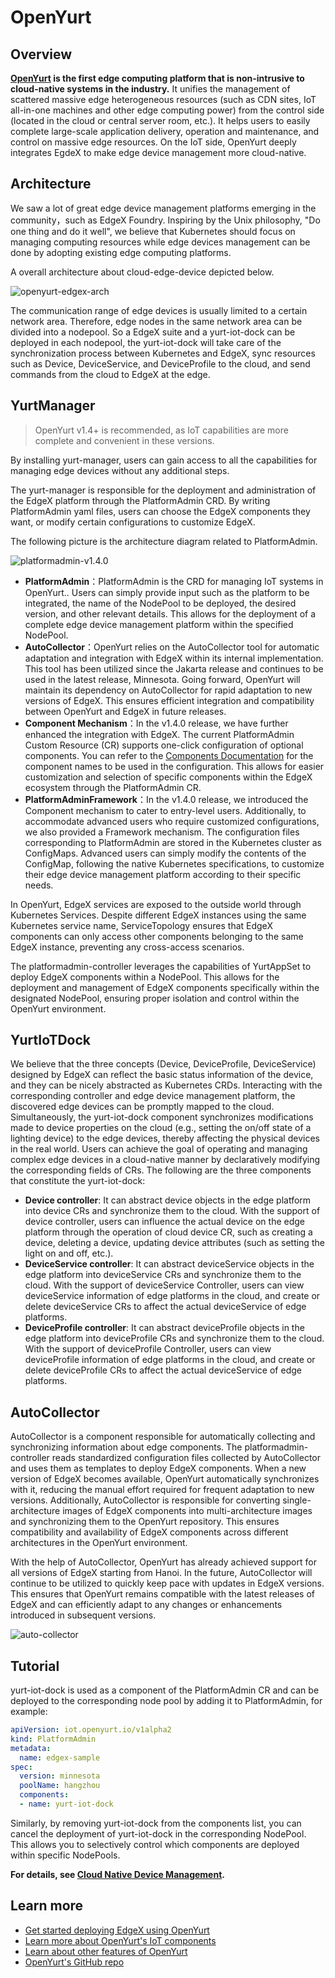 # OpenYurt

## Overview

**[OpenYurt](https://openyurt.io/) is the first edge computing platform that is non-intrusive to cloud-native systems in the industry.** It unifies the management of scattered massive edge heterogeneous resources (such as CDN sites, IoT all-in-one machines and other edge computing power) from the control side (located in the cloud or central server room, etc.). It helps users to easily complete large-scale application delivery, operation and maintenance, and control on massive edge resources.
On the IoT side, OpenYurt deeply integrates EgdeX to make edge device management more cloud-native.

## Architecture

We saw a lot of great edge device management platforms emerging in the community，such as EdgeX Foundry. Inspiring by the Unix philosophy, "Do one thing and do it well",
we believe that Kubernetes should focus on managing computing resources while edge devices management can be done by adopting existing edge computing platforms.

A overall architecture about cloud-edge-device depicted below.

![openyurt-edgex-arch](openyurt-edgex-arch.png)

The communication range of edge devices is usually limited to a certain network area. Therefore, edge nodes in the same network area can be divided into a nodepool. So a EdgeX suite and a yurt-iot-dock can be deployed in each nodepool, the yurt-iot-dock will take care of the synchronization process between Kubernetes and EdgeX, sync resources such as Device, DeviceService, and DeviceProfile to the cloud, and send commands from the cloud to EdgeX at the edge.

## YurtManager

> OpenYurt v1.4+ is recommended, as IoT capabilities are more complete and convenient in these versions.

By installing yurt-manager, users can gain access to all the capabilities for managing edge devices without any additional steps.

The yurt-manager is responsible for the deployment and administration of the EdgeX platform through the PlatformAdmin CRD. By writing PlatformAdmin yaml files, users can choose the EdgeX components they want, or modify certain configurations to customize EdgeX.

The following picture is the architecture diagram related to PlatformAdmin.

![platformadmin-v1.4.0](platform-adminv1.4.0.png)

- **PlatformAdmin**：PlatformAdmin is the CRD for managing IoT systems in OpenYurt.. Users can simply provide input such as the platform to be integrated, the name of the NodePool to be deployed, the desired version, and other relevant details. This allows for the deployment of a complete edge device management platform within the specified NodePool.
- **AutoCollector**：OpenYurt relies on the AutoCollector tool for automatic adaptation and integration with EdgeX within its internal implementation. This tool has been utilized since the Jakarta release and continues to be used in the latest release, Minnesota. Going forward, OpenYurt will maintain its dependency on AutoCollector for rapid adaptation to new versions of EdgeX. This ensures efficient integration and compatibility between OpenYurt and EdgeX in future releases.
- **Component Mechanism**：In the v1.4.0 release, we have further enhanced the integration with EdgeX. The current PlatformAdmin Custom Resource (CR) supports one-click configuration of optional components. You can refer to the [Components Documentation](https://openyurt.io/docs/reference/iot/components/) for the component names to be used in the configuration. This allows for easier customization and selection of specific components within the EdgeX ecosystem through the PlatformAdmin CR.
- **PlatformAdminFramework**：In the v1.4.0 release, we introduced the Component mechanism to cater to entry-level users. Additionally, to accommodate advanced users who require customized configurations, we also provided a Framework mechanism. The configuration files corresponding to PlatformAdmin are stored in the Kubernetes cluster as ConfigMaps. Advanced users can simply modify the contents of the ConfigMap, following the native Kubernetes specifications, to customize their edge device management platform according to their specific needs.

In OpenYurt, EdgeX services are exposed to the outside world through Kubernetes Services. Despite different EdgeX instances using the same Kubernetes service name, ServiceTopology ensures that EdgeX components can only access other components belonging to the same EdgeX instance, preventing any cross-access scenarios.

The platformadmin-controller leverages the capabilities of YurtAppSet to deploy EdgeX components within a NodePool. This allows for the deployment and management of EdgeX components specifically within the designated NodePool, ensuring proper isolation and control within the OpenYurt environment.

## YurtIoTDock

We believe that the three concepts (Device, DeviceProfile, DeviceService) designed by EdgeX can reflect the basic status information of the device, and they can be nicely abstracted as Kubernetes CRDs. Interacting with the corresponding controller and edge device management platform, the discovered edge devices can be promptly mapped to the cloud. Simultaneously, the yurt-iot-dock component synchronizes modifications made to device properties on the cloud (e.g., setting the on/off state of a lighting device) to the edge devices, thereby affecting the physical devices in the real world. Users can achieve the goal of operating and managing complex edge devices in a cloud-native manner by declaratively modifying the corresponding fields of CRs. The following are the three components that constitute the yurt-iot-dock:

- **Device controller**: It can abstract device objects in the edge platform into device CRs and synchronize them to the cloud. With the support of device controller, users can influence the actual device on the edge platform through the operation of cloud device CR, such as creating a device, deleting a device, updating device attributes (such as setting the light on and off, etc.).
- **DeviceService controller**: It can abstract deviceService objects in the edge platform into deviceService CRs and synchronize them to the cloud. With the support of deviceService Controller, users can view deviceService information of edge platforms in the cloud, and create or delete deviceService CRs to affect the actual deviceService of edge platforms.
- **DeviceProfile controller**: It can abstract deviceProfile objects in the edge platform into deviceProfile CRs and synchronize them to the cloud. With the support of deviceProfile Controller, users can view deviceProfile information of edge platforms in the cloud, and create or delete deviceProfile CRs to affect the actual deviceService of edge platforms.

## AutoCollector

AutoCollector is a component responsible for automatically collecting and synchronizing information about edge components. The platformadmin-controller reads standardized configuration files collected by AutoCollector and uses them as templates to deploy EdgeX components. When a new version of EdgeX becomes available, OpenYurt automatically synchronizes with it, reducing the manual effort required for frequent adaptation to new versions. Additionally, AutoCollector is responsible for converting single-architecture images of EdgeX components into multi-architecture images and synchronizing them to the OpenYurt repository. This ensures compatibility and availability of EdgeX components across different architectures in the OpenYurt environment.

With the help of AutoCollector, OpenYurt has already achieved support for all versions of EdgeX starting from Hanoi. In the future, AutoCollector will continue to be utilized to quickly keep pace with updates in EdgeX versions. This ensures that OpenYurt remains compatible with the latest releases of EdgeX and can efficiently adapt to any changes or enhancements introduced in subsequent versions.

![auto-collector](auto-collector.png)

## Tutorial

yurt-iot-dock is used as a component of the PlatformAdmin CR and can be deployed to the corresponding node pool by adding it to PlatformAdmin, for example:

```yaml
apiVersion: iot.openyurt.io/v1alpha2
kind: PlatformAdmin
metadata:
  name: edgex-sample
spec:
  version: minnesota
  poolName: hangzhou
  components:
  - name: yurt-iot-dock
```

Similarly, by removing yurt-iot-dock from the components list, you can cancel the deployment of yurt-iot-dock in the corresponding NodePool. This allows you to selectively control which components are deployed within specific NodePools.

**For details, see [Cloud Native Device Management](https://openyurt.io/docs/user-manuals/iot/edgex-foundry/).**

## Learn more

- [Get started deploying EdgeX using OpenYurt](https://openyurt.io/docs/user-manuals/iot/edgex-foundry)
- [Learn more about OpenYurt's IoT components](https://openyurt.io/docs/core-concepts/yurt-iot-dock/)
- [Learn about other features of OpenYurt](https://openyurt.io/docs/)
- [OpenYurt's GitHub repo](https://github.com/openyurtio/openyurt)
